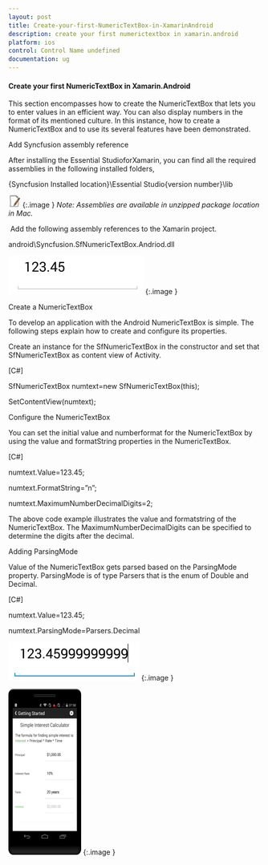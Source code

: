 ```yaml
---
layout: post
title: Create-your-first-NumericTextBox-in-XamarinAndroid
description: create your first numerictextbox in xamarin.android
platform: ios
control: Control Name undefined
documentation: ug
---
```


#### Create your first NumericTextBox in Xamarin.Android

This section encompasses how to create the NumericTextBox that lets you to enter values in an efficient way. You can also display numbers in the format of its mentioned culture. In this instance, how to create a NumericTextBox and to use its several features have been demonstrated.



Add Syncfusion assembly reference

After installing the Essential StudioforXamarin, you can find all the required assemblies in the following installed folders,

{Syncfusion Installed location}\Essential Studio\{version number}\lib

![ttp://help.syncfusion.com/ug/android/ImagesExt/image81_8.png](Create-your-first-NumericTextBox-in-XamarinAndroid_images/Create-your-first-NumericTextBox-in-XamarinAndroid_img1.png)
{:.image }
_Note: Assemblies are available in unzipped package location in Mac._

 Add the following assembly references to the Xamarin project.



android\Syncfusion.SfNumericTextBox.Andriod.dll





![](Create-your-first-NumericTextBox-in-XamarinAndroid_images/Create-your-first-NumericTextBox-in-XamarinAndroid_img2.png)
{:.image }




Create a NumericTextBox

To develop an application with the Android NumericTextBox is simple. The following steps explain how to create and configure its properties.

Create an instance for the SfNumericTextBox in the constructor and set that SfNumericTextBox as content view of Activity. 

[C#]



SfNumericTextBox numtext=new SfNumericTextBox(this);

SetContentView(numtext);

Configure the NumericTextBox

You can set the initial value and numberformat for the NumericTextBox by using the value and formatString properties in the NumericTextBox. 

[C#]

numtext.Value=123.45;

numtext.FormatString=”n”;

numtext.MaximumNumberDecimalDigits=2;

The above code example illustrates the value and formatstring of the NumericTextBox. The MaximumNumberDecimalDigits can be specified to determine the digits after the decimal.



Adding ParsingMode

Value of the NumericTextBox gets parsed based on the ParsingMode property. ParsingMode is of type Parsers that is the enum of Double and Decimal.

[C#]

numtext.Value=123.45;

numtext.ParsingMode=Parsers.Decimal



![](Create-your-first-NumericTextBox-in-XamarinAndroid_images/Create-your-first-NumericTextBox-in-XamarinAndroid_img3.png)
{:.image }




![](Create-your-first-NumericTextBox-in-XamarinAndroid_images/Create-your-first-NumericTextBox-in-XamarinAndroid_img4.png)
{:.image }




